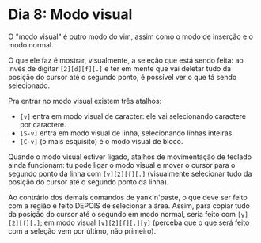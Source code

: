 # Dia 8: Modo visual

O "modo visual" é outro modo do vim, assim como o modo de inserção e o modo
normal.

O que ele faz é mostrar, visualmente, a seleção que está sendo feita: ao invés
de digitar `[2][d][f][.]` e ter em mente que vai deletar tudo da posição do
cursor até o segundo ponto, é possível ver o que tá sendo selecionado.

Pra entrar no modo visual existem três atalhos:

* `[v]` entra em modo visual de caracter: ele vai selecionando caractere por
  caractere.
* `[S-v]` entra em modo visual de linha, selecionando linhas inteiras.
* `[C-v]` (o mais esquisito) é o modo visual de bloco.

Quando o modo visual estiver ligado, atalhos de movimentação de teclado ainda
funcionam: tu pode ligar o modo visual e mover o cursor para o segundo ponto da
linha com `[v][2][f][.]` (visualmente selecionar tudo da posição do cursor
até o segundo ponto da linha).

Ao contrário dos demais comandos de yank'n'paste, o que deve ser feito com a
região é feito DEPOIS de selecionar a área. Assim, para copiar tudo da posição
do cursor até o segundo em modo normal, seria feito com  `[y][2][f][.]`; em
modo visual `[v][2][f][.][y]` (perceba que o que será feito com a seleção
vem por último, não primeiro).
